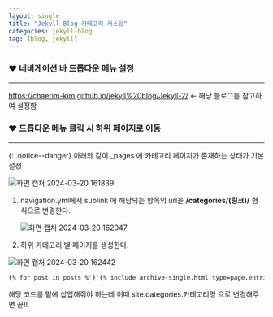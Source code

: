 ```yaml
---
layout: single
title: "Jekyll Blog 카테고리 커스텀"
categories: jekyll-blog
tag: [blog, jekyll]
---
```


### ❤ 네비게이션 바 드롭다운 메뉴 설정

------

https://chaerim-kim.github.io/jekyll%20blog/Jekyll-2/ <- 해당 블로그를 참고하여 설정함



### ❤ 드롭다운 메뉴 클릭 시 하위 페이지로 이동

------

{:  .notice--danger}
아래와 같이 _pages 에 카테고리 페이지가 존재하는 상태가 기본 설정

![화면 캡처 2024-03-20 161839]({{site.url}}/images/2024-03-20-post2/%ED%99%94%EB%A9%B4%20%EC%BA%A1%EC%B2%98%202024-03-20%20161839.png)

1. navigation.yml에서 sublink 에 해당되는 항목의 url을  **/categories/(링크)/** 형식으로 변경한다.

   ![화면 캡처 2024-03-20 162047]({{site.url}}/images/2024-03-20-post2/%ED%99%94%EB%A9%B4%20%EC%BA%A1%EC%B2%98%202024-03-20%20162047.png)

2. 하위 카테고리 별 페이지를 생성한다.

![화면 캡처 2024-03-20 162442]({{site.url}}/images/2024-03-20-post2/%ED%99%94%EB%A9%B4%20%EC%BA%A1%EC%B2%98%202024-03-20%20162442.png)

```markdown
{% for post in posts %'}'{% include archive-single.html type=page.entries_layout %} {% endfor %}
```

해당 코드를 밑에 삽입해줘야 하는데 이때 site.categories.카테고리명 으로 변경해주면 끝!!
